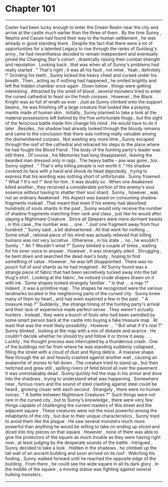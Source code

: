 
# Chapter 101


---

Caster had been lucky enough to enter the Dream Realm near the city and arrive at the castle much earlier than the three of them . By the time Sunny , Nephis and Cassie had found their way to the human settlement , he was already in good standing there .
Despite the fact that there were a lot of opportunities for a talented Legacy to rise through the ranks of Gunlaug's army , he had nevertheless decided to remain independent and eventually joined the Changing Star's cohort , drastically raising their combat strength and reputation .
Looking back , that was when all of Sunny's problems had really started .
" That's right , it was all his fault , not mine . Yeah , definitely !"
Grinding his teeth , Sunny kicked the heavy chest and cursed under his breath . Then , acting as if nothing had happened , he smiled brightly and left the hidden chamber once again .
Down below , things were getting interesting . Attracted by the smell of blood , several monsters tried to enter the ruined cathedral to feast on the fresh corpses . However , the Black Knight was as full of wrath as ever . Just as Sunny climbed onto the support beams , he was finishing off a large creature that looked like a praying mantis made of human skin .
Initially , Sunny planned to take a look at the material possessions left behind by the five unfortunate thugs , but the sight of the ferocious battle made him change his mind . He would have to do it later .
Besides , his shadow had already looked through the bloody remains and came to the conclusion that there was nothing really valuable among the dismembered corpses .
Not wasting any more time , Sunny escaped through the roof of the cathedral and retraced his steps to the place where he had fought the Blood Fiend .
The body of the hunting party's leader was still there . Of course , his Memories had long disappeared , leaving the bearded man dressed only in rags . The heavy battle - axe was gone , too .
Sunny sighed .
" That's why killing people is not worth it ."
His shadow covered its face with a hand and shook its head dejectedly , trying to express that his wording was nothing short of unfortunate . Sunny frowned .
" What ? It's not !"
And for him , it was doubly so .
When one Awakened killed another , they received a considerable portion of the enemy's soul essence without having to shatter their soul shard . Sunny , however , was not an ordinary Awakened . His Aspect was based on consuming shadow fragments instead .
That meant that even if his enemy had absorbed hundreds of souls shards in the past , Sunny would only receive the number of shadow fragments matching their rank and class , just like he would after slaying a Nightmare Creature . Since all Sleepers were mere dormant beasts , in this case , the number was … one .
" Just one fragment away from four hundred ," Sunny said , a bit disheartened .
All that work for nothing …
Some small , rational piece of his mind was actually relieved that killing humans was not very lucrative . Otherwise , in his state … no , he wouldn't . Surely .
" Ah ? Wouldn't what ?"
Sunny blinked a couple of times , waiting for his inner voice to answer . However , it was strangely silent . Shrugging , he bent down and searched the dead man's body , hoping to find something of value .
However , he was left disappointed . There was no pouch full of soul shards as he had imagined . All Sunny found was a strange piece of fabric that had been secretively tucked away into the tall thug's shirt .
Looking at the fabric , he noticed crude shapes drawn on it with ink . Some shapes looked strangely familiar .
" Is that … a map ?"
Indeed , it was a primitive map . The shapes he recognized were the various landmarks located in the neighboring parts of the cursed city . Sunny knew many of them by heart , and had even explored a few in the past .
" A treasure map ?"
Suddenly , the strange timing of the hunting party's arrival and their lack of experience made perfect sense . They weren't actually hunters . Instead , they were a bunch of fools who had been swindled by some smart person back at the castle into buying a fake treasure map .
At least that was the most likely possibility .
However …
" But what if it's real ?"
Sunny blinked , looking at the map with a mix of distaste and avarice . He couldn't decide whether he should try and follow it or throw it away .
… Luckily , his thought process was interrupted by a thunderous crash .
One of the buildings not far from where he was standing suddenly collapsed , filling the street with a cloud of dust and flying debris . A massive shape flew through the air and heavily crashed against another wall , causing an avalanche of stones to fall down .
The creature tried to stand up , but then twitched and grew still , spilling rivers of fetid blood all over the pavement . It was unmistakably dead .
Sunny quickly hid the map in his armor and dove into the shadows , trying to understand what was happening . Somewhere near , furious roars and the sound of steel clashing against steel could be heard , growing closer with each second .
Strangely , there were no human voices .
" A battle between Nightmare Creatures ?"
Such things were not rare in the cursed city , but to Sunny's knowledge , there were very few things capable of challenging the current masters of this street and the adjacent square .
These creatures were not the most powerful among the inhabitants of the city , but due to their unique characteristics , Sunny tried to avoid them like the plague . He saw several monsters much more powerful than anything he would be willing to take on ending up sliced and diced into tiny pieces on that square .
However , none of them was able to give the protectors of the square as much trouble as they were having right now , at least judging by the desperate sounds of the battle .
Intrigued , Sunny decided to take a look .
Hidden in the shadows , he climbed up the tall wall of an ancient building and soon arrived on its roof . Watching his footing , Sunny walked forward until he reached the opposite edge of the building .
From there , he could see the wide square in all its dark glory .
In the middle of the square , a moving statue was fighting against several hulking monsters .

---

